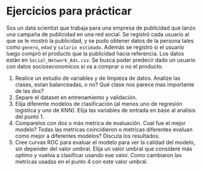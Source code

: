 # Ejercicios para prácticar

Sos un data scientist que trabaja para una empresa de publicidad que lanzo una campaña de publicidad en una red social. Se registró cada usuario al que se le mostró la publicidad, y se pudo obtener datos de la persona tales como `genero`, `edad` y `salario estimado`. Además se registró si el usuario luego compró el producto que la publicidad hacia referencia. Los datos están en `Social_Network_Ads.csv`. Se busca poder predecir dado un usuario con datos socioseconomicos si va a comprar o no el producto.

1. Realice un estudio de variables y de limpieza de datos. Analize las clases, estan balanceadas, o no? Qué clase nos parece mas importante de las dos?
2. Separe el dataset en entrenamiento y validación.
3. Elija diferente modelos de clasificación (al menos uno de regresión logistica y uno de KNN). Elija las variables de entrada en base al analisis del punto 1.
4. Comparelos con dos o más metrica de evaluación. Cual fue el mejor modelo? Todas las metricas coincidieron o metricas diferentes evaluan como mejor a diferentes modelos? Discuta los resultados.
5. Cree curvas ROC para evaluar el modelo para ver la calidad del modelo, sin depender del valor umbral. Elija un valor umbral que considere más optimo y vuelva a clasificar usando ese valor. Como cambiaron las metricas usadas en el punto 4 con este valor umbral.